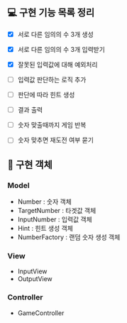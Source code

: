 ## 💻 구현 기능 목록 정리

- [X] 서로 다른 임의의 수 3개 생성
- [X] 서로 다른 임의의 수 3개 입력받기
- [X] 잘못된 입력값에 대해 예외처리
- [ ] 입력값 판단하는 로직 추가
- [ ] 판단에 따라 힌트 생성
- [ ] 결과 출력
- [ ] 숫자 맞출때까지 게임 반복
- [ ] 숫자 맞추면 재도전 여부 묻기


## 📑 구현 객체

### Model
- Number : 숫자 객체
- TargetNumber : 타겟값 객체
- InputNumber : 입력값 객체
- Hint : 힌트 생성 객체
- NumberFactory : 랜덤 숫자 생성 객체

### View
- InputView
- OutputView

### Controller
- GameController
